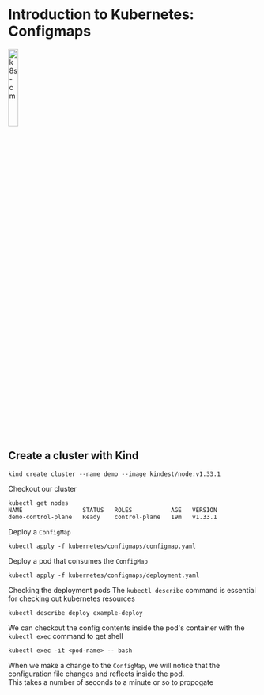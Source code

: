 # Introduction to Kubernetes: Configmaps

<a href="https://youtu.be/o-gXx7r7Rz4" title="k8s-cm"><img src="https://i.ytimg.com/vi/o-gXx7r7Rz4/hqdefault.jpg" width="20%" alt="k8s-cm" /></a> 

## Create a cluster with Kind

```
kind create cluster --name demo --image kindest/node:v1.33.1
```

Checkout our cluster 

```
kubectl get nodes
NAME                 STATUS   ROLES           AGE   VERSION
demo-control-plane   Ready    control-plane   19m   v1.33.1
```

Deploy a `ConfigMap` 

```
kubectl apply -f kubernetes/configmaps/configmap.yaml
```

Deploy a pod that consumes the `ConfigMap` 

```
kubectl apply -f kubernetes/configmaps/deployment.yaml
```

Checking the deployment pods
The `kubectl describe` command is essential for checking out kubernetes resources

```
kubectl describe deploy example-deploy
```

We can checkout the config contents inside the pod's container with the `kubectl exec` command to get shell

```
kubectl exec -it <pod-name> -- bash
```

When we make a change to the `ConfigMap`, we will notice that the configuration file changes and reflects inside the pod. </br>
This takes a number of seconds to a minute or so to propogate